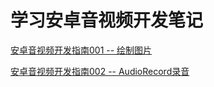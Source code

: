 # 学习安卓音视频开发笔记

[安卓音视频开发指南001 -- 绘制图片](https://hotdldl.com/article/%E5%AE%89%E5%8D%93%E9%9F%B3%E8%A7%86%E9%A2%91%E5%BC%80%E5%8F%91%E6%8C%87%E5%8D%97001-%E7%BB%98%E5%88%B6%E5%9B%BE%E7%89%87.html)

[安卓音视频开发指南002 -- AudioRecord录音](https://hotdldl.com/article/%E5%AE%89%E5%8D%93%E9%9F%B3%E8%A7%86%E9%A2%91%E5%BC%80%E5%8F%91%E6%8C%87%E5%8D%97002-AudioRecord%E5%BD%95%E9%9F%B3.html)